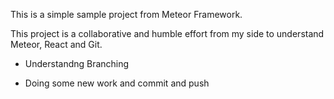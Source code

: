 This is a simple sample project from Meteor Framework.

This project is a collaborative and humble effort from my side to 
understand Meteor, React and Git.


- Understandng Branching

- Doing some new work and commit and push